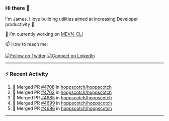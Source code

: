 ### Hi there 👋

I'm James. I love building utilities aimed at increasing Developer productivity :raised_hands: 

🔭 I’m currently working on [MEVN-CLI](https://github.com/madlabsinc/mevn-cli)

📫 How to reach me:

[![Follow on Twitter](https://img.shields.io/badge/--twitter?label=Twitter&logo=Twitter&style=social)](https://twitter.com/james_madhacks) [![Connect on LinkedIn](https://img.shields.io/badge/--linkedin?label=LinkedIn&logo=LinkedIn&style=social)](https://www.linkedin.com/in/jamesgeorge007)

---

### :zap: Recent Activity

<!--START_SECTION:activity-->
1. 🎉 Merged PR [#4708](https://github.com/hoppscotch/hoppscotch/pull/4708) in [hoppscotch/hoppscotch](https://github.com/hoppscotch/hoppscotch)
2. 🎉 Merged PR [#4703](https://github.com/hoppscotch/hoppscotch/pull/4703) in [hoppscotch/hoppscotch](https://github.com/hoppscotch/hoppscotch)
3. 🎉 Merged PR [#4685](https://github.com/hoppscotch/hoppscotch/pull/4685) in [hoppscotch/hoppscotch](https://github.com/hoppscotch/hoppscotch)
4. 🎉 Merged PR [#4699](https://github.com/hoppscotch/hoppscotch/pull/4699) in [hoppscotch/hoppscotch](https://github.com/hoppscotch/hoppscotch)
5. 🎉 Merged PR [#4686](https://github.com/hoppscotch/hoppscotch/pull/4686) in [hoppscotch/hoppscotch](https://github.com/hoppscotch/hoppscotch)
<!--END_SECTION:activity-->

---

<!--
**jamesgeorge007/jamesgeorge007** is a ✨ _special_ ✨ repository because its `README.md` (this file) appears on your GitHub profile.

Here are some ideas to get you started:

- 🌱 I’m currently learning ...
- 👯 I’m looking to collaborate on ...
- 🤔 I’m looking for help with ...
- 💬 Ask me about ...
- 😄 Pronouns: ...
- ⚡ Fun fact: ...
-->
